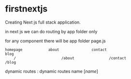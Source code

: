 # firstnextjs
Creating Next js full stack application.




 

 in next js we can do routing by app folder only 


for any component there will be 
app folder 
    page.js 



    homepage            about               contact                    blog  
        /                     /about                /contact                     /blog



dynamic routes : dynamic routes name [*name*] 